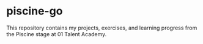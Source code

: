 # piscine-go
This repository contains my projects, exercises, and learning progress from the Piscine stage at 01 Talent Academy.
